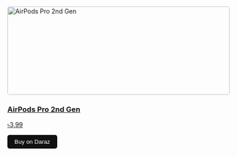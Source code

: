 <div class="product">
  <a href="https://s.daraz.com.bd/s.ZXv7F" target="_blank">
    <img src="https://static-01.daraz.com.bd/p/4f8e7c0a63e5186d7b35e9a8a3772de0.jpg" alt="AirPods Pro 2nd Gen" style="width:100%; height:200px; object-fit:cover; border-radius:4px;" />
    <h3>AirPods Pro 2nd Gen</h3>
    <p>৳3,99</p>
    <button style="padding:8px 16px; background:#111; color:white; border:none; border-radius:5px;">Buy on Daraz</button>
  </a>
</div>
